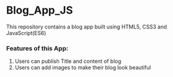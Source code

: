 # Blog_App_JS
This repository contains a blog app built using HTML5, CSS3 and JavaScript(ES6)

### Features of this App: 
1. Users can publish Title and content of blog
2. Users can add images to make their blog look beautiful
